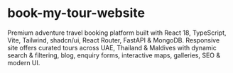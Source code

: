 # book-my-tour-website
Premium adventure travel booking platform built with React 18, TypeScript, Vite, Tailwind, shadcn/ui, React Router, FastAPI &amp; MongoDB. Responsive site offers curated tours across UAE, Thailand &amp; Maldives with dynamic search &amp; filtering, blog, enquiry forms, interactive maps, galleries, SEO &amp; modern UI.
